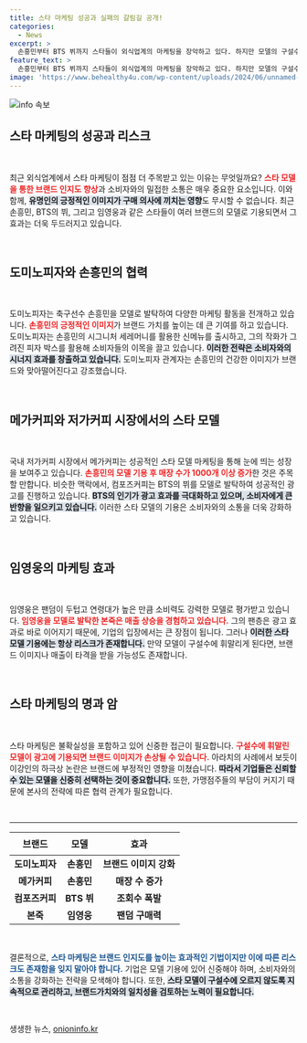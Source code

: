 ```yaml
---
title: 스타 마케팅 성공과 실패의 갈림길 공개!
categories:
  - News
excerpt: >
  손흥민부터 BTS 뷔까지 스타들이 외식업계의 마케팅을 장악하고 있다. 하지만 모델의 구설수가 브랜드에 미치는 영향은 적지 않아, 리스크 관리가 필수라는 경고도 잇따르고 있다. 성공의 방정식이 아닐 수도 있는 스타 마케팅, 그 이면에 숨겨진 진실을 알아보자!
feature_text: >
  손흥민부터 BTS 뷔까지 스타들이 외식업계의 마케팅을 장악하고 있다. 하지만 모델의 구설수가 브랜드에 미치는 영향은 적지 않아, 리스크 관리가 필수라는 경고도 잇따르고 있다. 성공의 방정식이 아닐 수도 있는 스타 마케팅, 그 이면에 숨겨진 진실을 알아보자!
image: 'https://www.behealthy4u.com/wp-content/uploads/2024/06/unnamed-file.png'
---
```


<p><img src="https://www.behealthy4u.com/wp-content/uploads/2024/06/unnamed-file.png" alt="info 속보" /></p>

<h2 data-ke-size="size26">스타 마케팅의 성공과 리스크</h2>

<p data-ke-size="size16">&nbsp;</p>

<p data-ke-size="size16">최근 외식업계에서 스타 마케팅이 점점 더 주목받고 있는 이유는 무엇일까요? <b><span style="color: #ee2323;">스타 모델을 통한 브랜드 인지도 향상</span></b>과 소비자와의 밀접한 소통은 매우 중요한 요소입니다. 이와 함께, <b><span style="background-color: #21538527;">유명인의 긍정적인 이미지가 구매 의사에 끼치는 영향</span></b>도 무시할 수 없습니다. 최근 손흥민, BTS의 뷔, 그리고 임영웅과 같은 스타들이 여러 브랜드의 모델로 기용되면서 그 효과는 더욱 두드러지고 있습니다.</p>

<p data-ke-size="size16">&nbsp;</p>

<h2 data-ke-size="size26">도미노피자와 손흥민의 협력</h2>

<p data-ke-size="size16">&nbsp;</p>

<p data-ke-size="size16">도미노피자는 축구선수 손흥민을 모델로 발탁하여 다양한 마케팅 활동을 전개하고 있습니다. <b><span style="color: #ee2323;">손흥민의 긍정적인 이미지</span></b>가 브랜드 가치를 높이는 데 큰 기여를 하고 있습니다. 도미노피자는 손흥민의 시그니처 세레머니를 활용한 신메뉴를 출시하고, 그의 작화가 그려진 피자 박스를 활용해 소비자들의 이목을 끌고 있습니다. <b><span style="background-color: #21538527;">이러한 전략은 소비자와의 시너지 효과를 창출하고 있습니다.</span></b> 도미노피자 관계자는 손흥민의 건강한 이미지가 브랜드와 맞아떨어진다고 강조했습니다.</p>

<p data-ke-size="size16">&nbsp;</p>

<h2 data-ke-size="size26">메가커피와 저가커피 시장에서의 스타 모델</h2>

<p data-ke-size="size16">&nbsp;</p>

<p data-ke-size="size16">국내 저가커피 시장에서 메가커피는 성공적인 스타 모델 마케팅을 통해 눈에 띄는 성장을 보여주고 있습니다. <b><span style="color: #ee2323;">손흥민의 모델 기용 후 매장 수가 1000개 이상 증가</span></b>한 것은 주목할 만합니다. 비슷한 맥락에서, 컴포즈커피는 BTS의 뷔를 모델로 발탁하여 성공적인 광고를 진행하고 있습니다. <b><span style="background-color: #21538527;">BTS의 인기가 광고 효과를 극대화하고 있으며, 소비자에게 큰 반향을 일으키고 있습니다.</span></b> 이러한 스타 모델의 기용은 소비자와의 소통을 더욱 강화하고 있습니다.</p>

<p data-ke-size="size16">&nbsp;</p>

<h2 data-ke-size="size26">임영웅의 마케팅 효과</h2>

<p data-ke-size="size16">&nbsp;</p>

<p data-ke-size="size16">임영웅은 팬덤이 두텁고 연령대가 높은 만큼 소비력도 강력한 모델로 평가받고 있습니다. <b><span style="color: #ee2323;">임영웅을 모델로 발탁한 본죽은 매출 상승을 경험하고 있습니다.</span></b> 그의 팬층은 광고 효과로 바로 이어지기 때문에, 기업의 입장에서는 큰 장점이 됩니다. 그러나 <b><span style="background-color: #21538527;">이러한 스타 모델 기용에는 항상 리스크가 존재합니다.</span></b> 만약 모델이 구설수에 휘말리게 된다면, 브랜드 이미지나 매출이 타격을 받을 가능성도 존재합니다.</p>

<p data-ke-size="size16">&nbsp;</p>

<h2 data-ke-size="size26">스타 마케팅의 명과 암</h2>

<p data-ke-size="size16">&nbsp;</p>

<p data-ke-size="size16">스타 마케팅은 불확실성을 포함하고 있어 신중한 접근이 필요합니다. <b><span style="color: #ee2323;">구설수에 휘말린 모델이 광고에 기용되면 브랜드 이미지가 손상될 수 있습니다.</span></b> 아라치의 사례에서 보듯이 이강인의 하극상 논란은 브랜드에 부정적인 영향을 미쳤습니다. <b><span style="background-color: #21538527;">따라서 기업들은 신뢰할 수 있는 모델을 신중히 선택하는 것이 중요합니다.</span></b> 또한, 가맹점주들의 부담이 커지기 때문에 본사의 전략에 따른 협력 관계가 필요합니다.</p>

<p data-ke-size="size16">&nbsp;</p>

<hr/>

<table style="width: 100%; border-collapse: collapse;">
    <thead>
        <tr>
            <th style="text-align: center; height: 40px;">브랜드</th>
            <th style="text-align: center; height: 40px;">모델</th>
            <th style="text-align: center; height: 40px;">효과</th>
        </tr>
    </thead>
    <tbody>
        <tr>
            <td style="text-align: center; height: 17px;"><b>도미노피자</b></td>
            <td style="text-align: center; height: 17px;"><b>손흥민</b></td>
            <td style="text-align: center; height: 17px;"><b>브랜드 이미지 강화</b></td>
        </tr>
        <tr>
            <td style="text-align: center; height: 17px;"><b>메가커피</b></td>
            <td style="text-align: center; height: 17px;"><b>손흥민</b></td>
            <td style="text-align: center; height: 17px;"><b>매장 수 증가</b></td>
        </tr>
        <tr>
            <td style="text-align: center; height: 17px;"><b>컴포즈커피</b></td>
            <td style="text-align: center; height: 17px;"><b>BTS 뷔</b></td>
            <td style="text-align: center; height: 17px;"><b>조회수 폭발</b></td>
        </tr>
        <tr>
            <td style="text-align: center; height: 17px;"><b>본죽</b></td>
            <td style="text-align: center; height: 17px;"><b>임영웅</b></td>
            <td style="text-align: center; height: 17px;"><b>팬덤 구매력</b></td>
        </tr>
    </tbody>
</table>

<p data-ke-size="size16">&nbsp;</p>

<p data-ke-size="size16">결론적으로, <b><span style="color: #1a5490;">스타 마케팅은 브랜드 인지도를 높이는 효과적인 기법이지만 이에 따른 리스크도 존재함을 잊지 말아야 합니다.</span></b> 기업은 모델 기용에 있어 신중해야 하며, 소비자와의 소통을 강화하는 전략을 모색해야 합니다. 또한, <b><span style="background-color: #21538527;">스타 모델이 구설수에 오르지 않도록 지속적으로 관리하고, 브랜드가치와의 일치성을 검토하는 노력이 필요합니다.</span></b></p>

<p data-ke-size="size16">&nbsp;</p>
생생한 뉴스, <a href="https://onioninfo.kr" rel="dofollow">onioninfo.kr</a>


